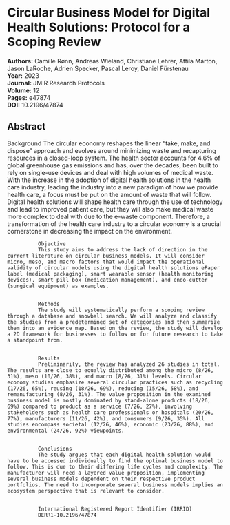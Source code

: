 # Circular Business Model for Digital Health Solutions: Protocol for a Scoping Review

**Authors:** Camille Rønn, Andreas Wieland, Christiane Lehrer, Attila Márton, Jason LaRoche, Adrien Specker, Pascal Leroy, Daniel Fürstenau  
**Year:** 2023  
**Journal:** JMIR Research Protocols  
**Volume:** 12  
**Pages:** e47874  
**DOI:** 10.2196/47874  

## Abstract
Background
              The circular economy reshapes the linear “take, make, and dispose” approach and evolves around minimizing waste and recapturing resources in a closed-loop system. The health sector accounts for 4.6% of global greenhouse gas emissions and has, over the decades, been built to rely on single-use devices and deal with high volumes of medical waste. With the increase in the adoption of digital health solutions in the health care industry, leading the industry into a new paradigm of how we provide health care, a focus must be put on the amount of waste that will follow. Digital health solutions will shape health care through the use of technology and lead to improved patient care, but they will also make medical waste more complex to deal with due to the e-waste component. Therefore, a transformation of the health care industry to a circular economy is a crucial cornerstone in decreasing the impact on the environment.
            
            
              Objective
              This study aims to address the lack of direction in the current literature on circular business models. It will consider micro, meso, and macro factors that would impact the operational validity of circular models using the digital health solutions ePaper label (medical packaging), smart wearable sensor (health monitoring devices), smart pill box (medication management), and endo-cutter (surgical equipment) as examples.
            
            
              Methods
              The study will systematically perform a scoping review through a database and snowball search. We will analyze and classify the studies from a predetermined set of categories and then summarize them into an evidence map. Based on the review, the study will develop a 2D framework for businesses to follow or for future research to take a standpoint from.
            
            
              Results
              Preliminarily, the review has analyzed 26 studies in total. The results are close to equally distributed among the micro (8/26, 31%), meso (10/26, 38%), and macro (8/26, 31%) levels. Circular economy studies emphasize several circular practices such as recycling (17/26, 65%), reusing (18/26, 69%), reducing (15/26, 58%), and remanufacturing (8/26, 31%). The value proposition in the examined business model is mostly dominated by stand-alone products (18/26, 69%) compared to product as a service (7/26, 27%), involving stakeholders such as health care professionals or hospitals (20/26, 77%), manufacturers (11/26, 42%), and consumers (9/26, 35%). All studies encompass societal (12/26, 46%), economic (23/26, 88%), and environmental (24/26, 92%) viewpoints.
            
            
              Conclusions
              The study argues that each digital health solution would have to be accessed individually to find the optimal business model to follow. This is due to their differing life cycles and complexity. The manufacturer will need a layered value proposition, implementing several business models dependent on their respective product portfolios. The need to incorporate several business models implies an ecosystem perspective that is relevant to consider.
            
            
              International Registered Report Identifier (IRRID)
              DERR1-10.2196/47874

